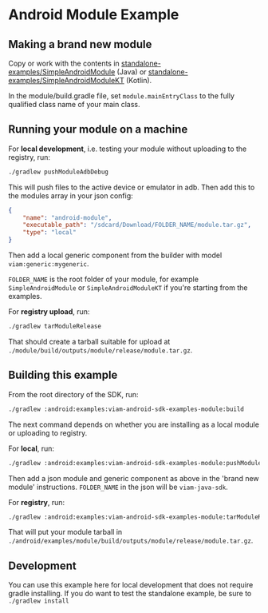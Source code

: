 # Android Module Example

## Making a brand new module

Copy or work with the contents in [standalone-examples/SimpleAndroidModule](../../../standalone-examples/SimpleAndroidModule)
(Java) or [standalone-examples/SimpleAndroidModuleKT](../../../standalone-examples/SimpleAndroidModuleKT) (Kotlin).

In the module/build.gradle file, set `module.mainEntryClass` to the fully qualified class name of your main class.

## Running your module on a machine

For **local development**, i.e. testing your module without uploading to the registry, run:

```sh
./gradlew pushModuleAdbDebug
```

This will push files to the active device or emulator in adb. Then add this to the modules array in your json config:

```json
{
    "name": "android-module",
    "executable_path": "/sdcard/Download/FOLDER_NAME/module.tar.gz",
    "type": "local"
}
```

Then add a local generic component from the builder with model `viam:generic:mygeneric`.

`FOLDER_NAME` is the root folder of your module, for example `SimpleAndroidModule` or `SimpleAndroidModuleKT` if you're starting from the examples.

For **registry upload**, run:

```sh
./gradlew tarModuleRelease
```

That should create a tarball suitable for upload at `./module/build/outputs/module/release/module.tar.gz`.

## Building this example

From the root directory of the SDK, run:
```sh
./gradlew :android:examples:viam-android-sdk-examples-module:build
```

The next command depends on whether you are installing as a local module or uploading to registry.

For **local**, run:

```sh
./gradlew :android:examples:viam-android-sdk-examples-module:pushModuleAdbDebug
```

Then add a json module and generic component as above in the 'brand new module' instructions. `FOLDER_NAME` in the json will be `viam-java-sdk`.

For **registry**, run:

```sh
./gradlew :android:examples:viam-android-sdk-examples-module:tarModuleRelease
```

That will put your module tarball in `./android/examples/module/build/outputs/module/release/module.tar.gz`.

## Development

You can use this example here for local development that does not require gradle installing. If you
do want to test the standalone example, be sure to `./gradlew install`

